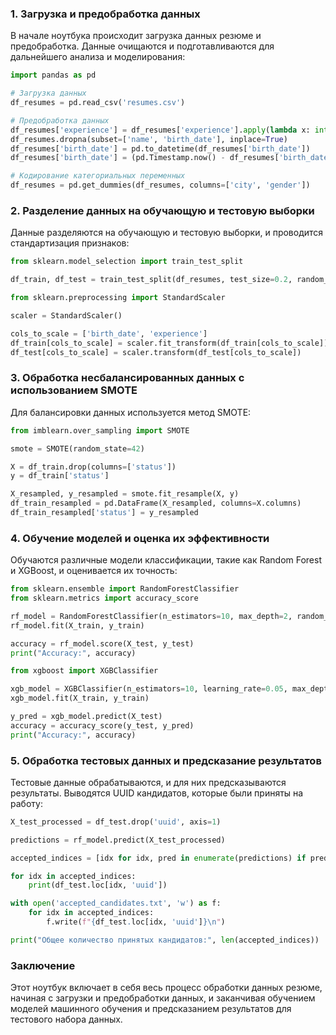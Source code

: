 
### 1. Загрузка и предобработка данных

В начале ноутбука происходит загрузка данных резюме и предобработка. Данные очищаются и подготавливаются для дальнейшего анализа и моделирования:

```python
import pandas as pd

# Загрузка данных
df_resumes = pd.read_csv('resumes.csv')

# Предобработка данных
df_resumes['experience'] = df_resumes['experience'].apply(lambda x: int(x.split()[0]) if pd.notna(x) else 0)
df_resumes.dropna(subset=['name', 'birth_date'], inplace=True)
df_resumes['birth_date'] = pd.to_datetime(df_resumes['birth_date'])
df_resumes['birth_date'] = (pd.Timestamp.now() - df_resumes['birth_date']).astype('<m8[Y]')

# Кодирование категориальных переменных
df_resumes = pd.get_dummies(df_resumes, columns=['city', 'gender'])
```

### 2. Разделение данных на обучающую и тестовую выборки

Данные разделяются на обучающую и тестовую выборки, и проводится стандартизация признаков:

```python
from sklearn.model_selection import train_test_split

df_train, df_test = train_test_split(df_resumes, test_size=0.2, random_state=42)

from sklearn.preprocessing import StandardScaler

scaler = StandardScaler()

cols_to_scale = ['birth_date', 'experience']
df_train[cols_to_scale] = scaler.fit_transform(df_train[cols_to_scale])
df_test[cols_to_scale] = scaler.transform(df_test[cols_to_scale])
```

### 3. Обработка несбалансированных данных с использованием SMOTE

Для балансировки данных используется метод SMOTE:

```python
from imblearn.over_sampling import SMOTE

smote = SMOTE(random_state=42)

X = df_train.drop(columns=['status'])
y = df_train['status']

X_resampled, y_resampled = smote.fit_resample(X, y)
df_train_resampled = pd.DataFrame(X_resampled, columns=X.columns)
df_train_resampled['status'] = y_resampled
```

### 4. Обучение моделей и оценка их эффективности

Обучаются различные модели классификации, такие как Random Forest и XGBoost, и оценивается их точность:

```python
from sklearn.ensemble import RandomForestClassifier
from sklearn.metrics import accuracy_score

rf_model = RandomForestClassifier(n_estimators=10, max_depth=2, random_state=42)
rf_model.fit(X_train, y_train)

accuracy = rf_model.score(X_test, y_test)
print("Accuracy:", accuracy)

from xgboost import XGBClassifier

xgb_model = XGBClassifier(n_estimators=10, learning_rate=0.05, max_depth=4, random_state=42)
xgb_model.fit(X_train, y_train)

y_pred = xgb_model.predict(X_test)
accuracy = accuracy_score(y_test, y_pred)
print("Accuracy:", accuracy)
```

### 5. Обработка тестовых данных и предсказание результатов

Тестовые данные обрабатываются, и для них предсказываются результаты. Выводятся UUID кандидатов, которые были приняты на работу:

```python
X_test_processed = df_test.drop('uuid', axis=1)

predictions = rf_model.predict(X_test_processed)

accepted_indices = [idx for idx, pred in enumerate(predictions) if pred == 1]

for idx in accepted_indices:
    print(df_test.loc[idx, 'uuid'])

with open('accepted_candidates.txt', 'w') as f:
    for idx in accepted_indices:
        f.write(f"{df_test.loc[idx, 'uuid']}\n")

print("Общее количество принятых кандидатов:", len(accepted_indices))
```

### Заключение

Этот ноутбук включает в себя весь процесс обработки данных резюме, начиная с загрузки и предобработки данных, и заканчивая обучением моделей машинного обучения и предсказанием результатов для тестового набора данных.
